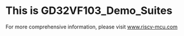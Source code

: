 # This is GD32VF103_Demo_Suites

For more comprehensive information, please visit www.riscv-mcu.com
